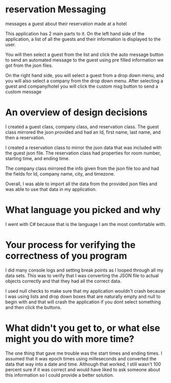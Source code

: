 # reservation Messaging
messages a guest about their reservation made at a hotel

This application has 2 main parts to it.  On the left hand side of the application, a list of all the guests and their information is displayed to the user.

You will then select a guest from the list and click the auto message button to send an automated message to the guest using pre filled information we got from the json files.

On the right hand side, you will select a guest from a drop down menu, and you will also select a company from the drop down menu.  After selecting a guest and company/hotel you will click the custom msg button to send a custom message 




# An overview of design decisions
I created a guest class, company class, and reservation class.  The guest class mirrored the json provided and had an Id, first name, last name, and then a reservation. 

I created a reservation class to mirror the json data that was included with the guest json file.  The reservation class had properties for room number, starting time, and ending time.

The company class mirrored the info given from the json file too and had the fields for Id, company name, city, and timezone.

Overall, I was able to import all the data from the provided json files and was able to use that data in my application.



# What language you picked and why

I went with C# because that is the language I am the most comfortable with.




# Your process for verifying the correctness of you program

I did many console logs and setting break points as I looped through all my data sets.  This was to verify that I was converting the JSON file to actual objects correctly and that they had all the correct data.

I used null checks to make sure that my application wouldn't crash because I was using lists and drop down boxes that are naturally empty and null to begin with and that will crash the application if you dont select something and then click the buttons.



# What didn't you get to, or what else might you do with more time?

The one thing that gave me trouble was the start times and ending times.  I assumed that it was epoch times using milleseconds and converted the data that way into a date and time.  Although that worked, I still wasn't 100 percent sure if it was correct and would have liked to ask someone about this information so I could provide a better solution.
